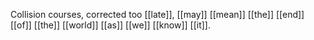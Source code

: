 Collision courses, corrected too [[late]], [[may]] [[mean]] [[the]] [[end]] [[of]] [[the]] [[world]] [[as]] [[we]] [[know]] [[it]].
